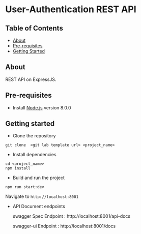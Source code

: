 # User-Authentication REST API

## Table of Contents

- [About](#about)
- [Pre-requisites](#pre-requisites)
- [Getting Started](#getting-started)

## About <a name = "about"></a>

REST API on ExpressJS.

## Pre-requisites <a name = "pre-requisites"></a>

- Install [Node.js](https://nodejs.org/en/) version 8.0.0

## Getting started <a name = "getting-started"></a>

- Clone the repository

```
git clone  <git lab template url> <project_name>
```

- Install dependencies

```
cd <project_name>
npm install
```

- Build and run the project

```
npm run start:dev
```

Navigate to `http://localhost:8001`

- API Document endpoints

  swagger Spec Endpoint : http://localhost:8001/api-docs

  swagger-ui Endpoint : http://localhost:8001/docs
